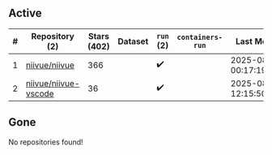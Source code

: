 ## Active
| # | Repository (2) | Stars (402) | Dataset | `run` (2) | `containers-run` | Last Modified |
| --- | --- | --- | --- | --- | --- | --- |
| 1 | [niivue/niivue](https://github.com/niivue/niivue) | 366 |  | :heavy_check_mark: |  | 2025-08-15 00:17:19+00:00 |
| 2 | [niivue/niivue-vscode](https://github.com/niivue/niivue-vscode) | 36 |  | :heavy_check_mark: |  | 2025-08-05 12:15:50+00:00 |

## Gone
No repositories found!
